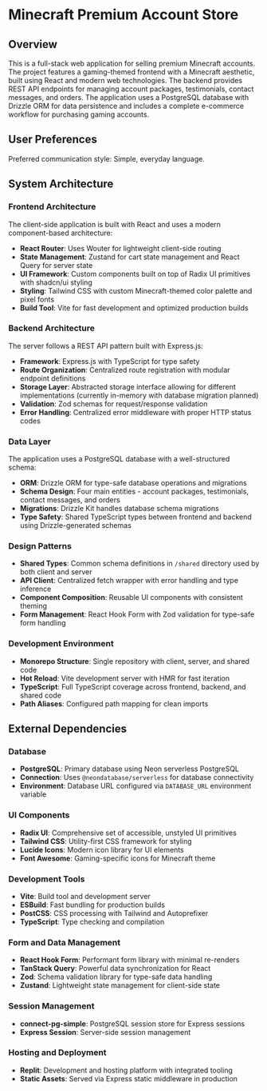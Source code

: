 # Minecraft Premium Account Store

## Overview

This is a full-stack web application for selling premium Minecraft accounts. The project features a gaming-themed frontend with a Minecraft aesthetic, built using React and modern web technologies. The backend provides REST API endpoints for managing account packages, testimonials, contact messages, and orders. The application uses a PostgreSQL database with Drizzle ORM for data persistence and includes a complete e-commerce workflow for purchasing gaming accounts.

## User Preferences

Preferred communication style: Simple, everyday language.

## System Architecture

### Frontend Architecture
The client-side application is built with React and uses a modern component-based architecture:
- **React Router**: Uses Wouter for lightweight client-side routing
- **State Management**: Zustand for cart state management and React Query for server state
- **UI Framework**: Custom components built on top of Radix UI primitives with shadcn/ui styling
- **Styling**: Tailwind CSS with custom Minecraft-themed color palette and pixel fonts
- **Build Tool**: Vite for fast development and optimized production builds

### Backend Architecture
The server follows a REST API pattern built with Express.js:
- **Framework**: Express.js with TypeScript for type safety
- **Route Organization**: Centralized route registration with modular endpoint definitions
- **Storage Layer**: Abstracted storage interface allowing for different implementations (currently in-memory with database migration planned)
- **Validation**: Zod schemas for request/response validation
- **Error Handling**: Centralized error middleware with proper HTTP status codes

### Data Layer
The application uses a PostgreSQL database with a well-structured schema:
- **ORM**: Drizzle ORM for type-safe database operations and migrations
- **Schema Design**: Four main entities - account packages, testimonials, contact messages, and orders
- **Migrations**: Drizzle Kit handles database schema migrations
- **Type Safety**: Shared TypeScript types between frontend and backend using Drizzle-generated schemas

### Design Patterns
- **Shared Types**: Common schema definitions in `/shared` directory used by both client and server
- **API Client**: Centralized fetch wrapper with error handling and type inference
- **Component Composition**: Reusable UI components with consistent theming
- **Form Management**: React Hook Form with Zod validation for type-safe form handling

### Development Environment
- **Monorepo Structure**: Single repository with client, server, and shared code
- **Hot Reload**: Vite development server with HMR for fast iteration
- **TypeScript**: Full TypeScript coverage across frontend, backend, and shared code
- **Path Aliases**: Configured path mapping for clean imports

## External Dependencies

### Database
- **PostgreSQL**: Primary database using Neon serverless PostgreSQL
- **Connection**: Uses `@neondatabase/serverless` for database connectivity
- **Environment**: Database URL configured via `DATABASE_URL` environment variable

### UI Components
- **Radix UI**: Comprehensive set of accessible, unstyled UI primitives
- **Tailwind CSS**: Utility-first CSS framework for styling
- **Lucide Icons**: Modern icon library for UI elements
- **Font Awesome**: Gaming-specific icons for Minecraft theme

### Development Tools
- **Vite**: Build tool and development server
- **ESBuild**: Fast bundling for production builds
- **PostCSS**: CSS processing with Tailwind and Autoprefixer
- **TypeScript**: Type checking and compilation

### Form and Data Management
- **React Hook Form**: Performant form library with minimal re-renders
- **TanStack Query**: Powerful data synchronization for React
- **Zod**: Schema validation library for type-safe data handling
- **Zustand**: Lightweight state management for client-side state

### Session Management
- **connect-pg-simple**: PostgreSQL session store for Express sessions
- **Express Session**: Server-side session management

### Hosting and Deployment
- **Replit**: Development and hosting platform with integrated tooling
- **Static Assets**: Served via Express static middleware in production